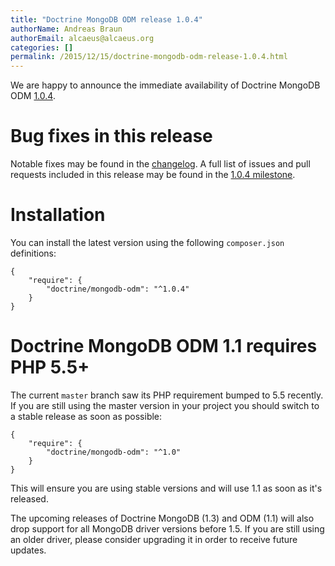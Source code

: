 ```yaml
---
title: "Doctrine MongoDB ODM release 1.0.4"
authorName: Andreas Braun
authorEmail: alcaeus@alcaeus.org
categories: []
permalink: /2015/12/15/doctrine-mongodb-odm-release-1.0.4.html
---
```

We are happy to announce the immediate availability of Doctrine MongoDB
ODM
[1.0.4](https://github.com/doctrine/mongodb-odm/releases/tag/1.0.4).

Bug fixes in this release
=========================

Notable fixes may be found in the
[changelog](https://github.com/doctrine/mongodb-odm/blob/master/CHANGELOG-1.0.md#104-2015-12-15).
A full list of issues and pull requests included in this release may be
found in the [1.0.4
milestone](https://github.com/doctrine/mongodb-odm/issues?q=milestone%3A1.0.4).

Installation
============

You can install the latest version using the following `composer.json`
definitions:

~~~~ {.sourceCode .json}
{
    "require": {
        "doctrine/mongodb-odm": "^1.0.4"
    }
}
~~~~

Doctrine MongoDB ODM 1.1 requires PHP 5.5+
==========================================

The current `master` branch saw its PHP requirement bumped to 5.5
recently. If you are still using the master version in your project you
should switch to a stable release as soon as possible:

~~~~ {.sourceCode .json}
{
    "require": {
        "doctrine/mongodb-odm": "^1.0"
    }
}
~~~~

This will ensure you are using stable versions and will use 1.1 as soon
as it's released.

The upcoming releases of Doctrine MongoDB (1.3) and ODM (1.1) will also
drop support for all MongoDB driver versions before 1.5. If you are
still using an older driver, please consider upgrading it in order to
receive future updates.
